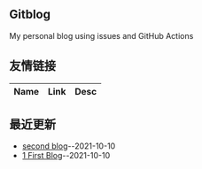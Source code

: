 ## Gitblog
My personal blog using issues and GitHub Actions
## 友情链接
| Name | Link | Desc | 
 | ---- | ---- | ---- |
## 最近更新
- [second blog](https://github.com/yorkane/yorkane.github.io/issues/2)--2021-10-10
- [1 First Blog](https://github.com/yorkane/yorkane.github.io/issues/1)--2021-10-10
